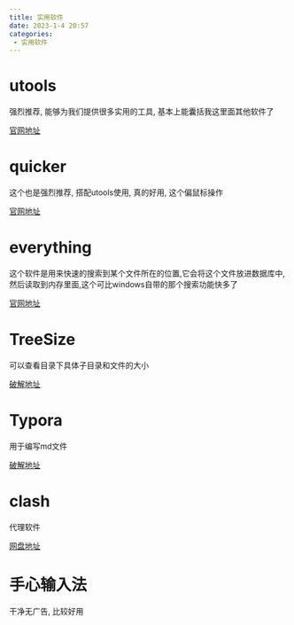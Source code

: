 ```yaml
---
title: 实用软件
date: 2023-1-4 20:57
categories:
 - 实用软件
---
```




# utools

强烈推荐, 能够为我们提供很多实用的工具,  基本上能囊括我这里面其他软件了

[官网地址](https://www.u.tools/)

# quicker

这个也是强烈推荐,  搭配utools使用, 真的好用, 这个偏鼠标操作

[官网地址](https://getquicker.net/)

# everything

这个软件是用来快速的搜索到某个文件所在的位置,它会将这个文件放进数据库中,然后读取到内存里面,这个可比windows自带的那个搜索功能快多了

[官网地址](https://www.voidtools.com/zh-cn/downloads/)

# TreeSize

可以查看目录下具体子目录和文件的大小

[破解地址](https://www.jb51.net/softs/758884.html#downintro2)

# Typora

用于编写md文件

[破解地址](https://github.com/markyin0707/typora-activation?tab=readme-ov-file)

# clash

代理软件

[网盘地址](https://pan.baidu.com/s/1AK-BcvCYlvvhXp-t21Mg0Q?pwd=ae45)

# 手心输入法

干净无广告, 比较好用

